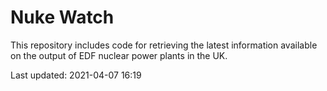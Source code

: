 # Nuke Watch

This repository includes code for retrieving the latest information available on the output of EDF nuclear power plants in the UK.

Last updated: 2021-04-07 16:19